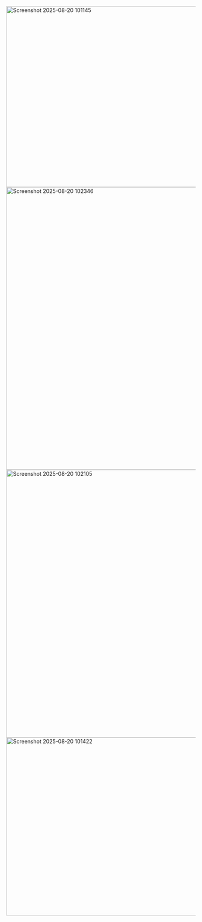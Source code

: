 <img width="726" height="480" alt="Screenshot 2025-08-20 101145" src="https://github.com/user-attachments/assets/2847c425-a39f-4801-b52a-aa92b24fe417" />
<img width="952" height="750" alt="Screenshot 2025-08-20 102346" src="https://github.com/user-attachments/assets/a284f379-ce75-4d1b-82b4-998f7730d1ba" />
<img width="1021" height="710" alt="Screenshot 2025-08-20 102105" src="https://github.com/user-attachments/assets/7b249ef9-2ca8-4d87-8444-ba269ab9b53e" />
<img width="589" height="473" alt="Screenshot 2025-08-20 101422" src="https://github.com/user-attachments/assets/618e8570-ebcf-4475-b8f8-eb9ed5817677" />
